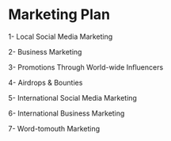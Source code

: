 # Marketing Plan&#x20;

1-     Local Social Media Marketing

2-     Business Marketing

3-     Promotions Through World-wide Influencers

4-     Airdrops & Bounties

5-     International Social Media Marketing

6-     International Business Marketing

7-     Word-tomouth Marketing
